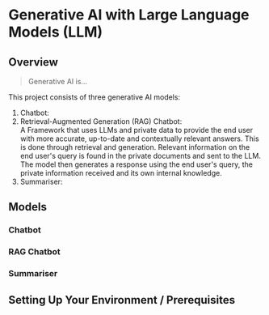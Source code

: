 # Generative AI with Large Language Models (LLM)

## Overview

> Generative AI is...

This project consists of three generative AI models:
1. Chatbot:
2. Retrieval-Augmented Generation (RAG) Chatbot:<br/>A Framework that uses LLMs and private data to provide the end user with more accurate, up-to-date and contextually relevant answers. This is done through retrieval and generation. Relevant information on the end user's query is found in the private documents and sent to the LLM. The model then generates a response using the end user's query, the private information received and its own internal knowledge.
3. Summariser:

## Models
### Chatbot

### RAG Chatbot


### Summariser

## Setting Up Your Environment / Prerequisites
